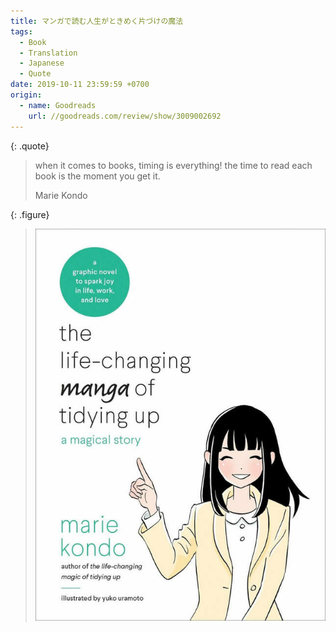 ```yaml
---
title: マンガで読む人生がときめく片づけの魔法
tags:
  - Book
  - Translation
  - Japanese
  - Quote
date: 2019-10-11 23:59:59 +0700
origin:
  - name: Goodreads
    url: //goodreads.com/review/show/3009002692
---
```


{: .quote}
> when it comes to books, timing is everything! the time to read each book is the moment you get it.
>
> Marie Kondo

{: .figure}
> ![](/images/book/tidying-up-manga.jpg)
